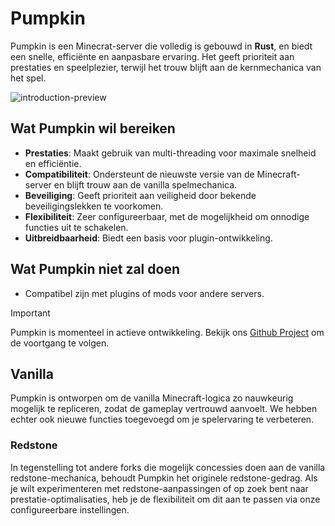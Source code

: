 # Pumpkin

Pumpkin is een Minecrat-server die volledig is gebouwd in **Rust**, en biedt een snelle, efficiënte
en aanpasbare ervaring. Het geeft prioriteit aan prestaties en speelplezier, terwijl het trouw blijft aan de kernmechanica van het spel.

<picture>
  <source srcset="/assets/introduction-preview-2560x1440.png" media="(min-width: 2560px)">
  <source srcset="/assets/introduction-preview-1280x720.png" media="(min-width: 1280px)">
  <source srcset="/assets/introduction-preview-640x360.png" media="(min-width: 640px)">
  <img src="/assets/introduction-preview-1280x720.png" alt="introduction-preview">
</picture>

## Wat Pumpkin wil bereiken

- **Prestaties**: Maakt gebruik van multi-threading voor maximale snelheid en efficiëntie.
- **Compatibiliteit**: Ondersteunt de nieuwste versie van de Minecraft-server en blijft trouw aan de vanilla spelmechanica.
- **Beveiliging**: Geeft prioriteit aan veiligheid door bekende beveiligingslekken te voorkomen.
- **Flexibiliteit**: Zeer configureerbaar, met de mogelijkheid om onnodige functies uit te schakelen.
- **Uitbreidbaarheid**: Biedt een basis voor plugin-ontwikkeling.

## Wat Pumpkin niet zal doen

- Compatibel zijn met plugins of mods voor andere servers.

> [!IMPORTANT]
> Pumpkin is momenteel in actieve ontwikkeling. Bekijk ons [Github Project](https://github.com/orgs/Pumpkin-MC/projects/3) om de voortgang te volgen.

## Vanilla

Pumpkin is ontworpen om de vanilla Minecraft-logica zo nauwkeurig mogelijk te repliceren, 
zodat de gameplay vertrouwd aanvoelt. We hebben echter ook nieuwe functies toegevoegd om je spelervaring te verbeteren.

### Redstone

In tegenstelling tot andere forks die mogelijk concessies doen aan de vanilla redstone-mechanica, behoudt Pumpkin het originele redstone-gedrag.
Als je wilt experimenteren met redstone-aanpassingen of op zoek bent naar prestatie-optimalisaties, heb je de flexibiliteit om dit aan te passen via onze configureerbare instellingen.
